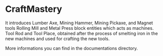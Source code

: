 # CraftMastery

It introduces Lumber Axe, Mining Hammer, Mining Pickaxe, and Magnet tools
Rolling Mill and Metal Press block entities which acts as machines.
Tool Rod and Tool Place, obtained after the process of smelting iron in the new machines and used for crafting the new tools.

More informations you can find in the documentations directory. 
